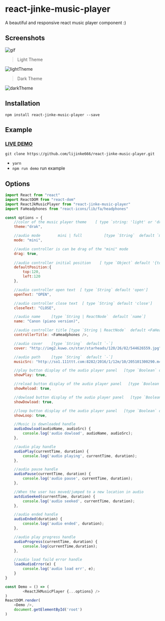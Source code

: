 # react-jinke-music-player
A beautiful and responsive react music player component :)

## Screenshots

![gif](https://github.com/lijinke666/react-jinke-music-player/blob/master/assets/example.gif) <br/>

> Light Theme <br/>

![lightTheme](https://github.com/lijinke666/react-jinke-music-player/blob/master/assets/light-theme.png)

> Dark Theme  <br/>

![darkTheme](https://github.com/lijinke666/react-jinke-music-player/blob/master/assets/dark-theme.png)

## Installation
```
npm install react-jinke-music-player --save
```

## Example
### [LIVE DEMO](https://lijinke666.github.io/react-jinke-music-player/)
```
git clone https://github.com/lijinke666/react-jinke-music-player.git
```

- `yarn`
- `npm run demo`   run example

## Options

```javascript
import React from "react"
import ReactDOM from "react-dom"
import ReactJkMusicPlayer from "react-jinke-music-player"
import FaHeadphones from "react-icons/lib/fa/headphones"

const options = {
    //color of the music player theme    [ type `string: 'light' or 'drak'  ` default 'drak' ]
    theme:"drak",

    //audio mode        mini | full          [type `String`  default `mini`]  
    mode: "mini",

    //audio controller is can be drag of the "mini" mode
    drag: true,
    
    //audio controller initial position    [ type `Object` default '{top:0,left:0}' ]
    defaultPosition:{
        top:120,
        left:120
    },

    //audio controller open text  [ type `String` default 'open']
    openText: "OPEN",

    //audio controller close text  [ type `String` default 'close']
    closeText: "CLOSE",

    //audio name     [type `String | ReactNode`  default `name`]
    name: "Canon (piano version)",

    //audio controller title [type `String | ReactNode`  default <FaHeadphones/>]
    controllerTitle: <FaHeadphones />,

    //audio cover    [type `String`  default `-`]
    cover: "http://img2.kuwo.cn/star/starheads/120/26/82/544626559.jpg",

    //audio path     [type `String`  default `-`]   
    musicSrc: "http://so1.111ttt.com:8282/2016/1/12m/10/205101300290.m4a?tflag=1502850639&pin=13888f2d75f5f6229a8a3e818f09d195&ip=118.116.109.58#.mp3",

    //play button display of the audio player panel   [type `Boolean` default `true`]
    showPlay: true,

    //reload button display of the audio player panel   [type `Boolean` default `true`]
    showReload: true,

    //dowload button display of the audio player panel   [type `Boolean` default `true`]
    showDowload: true,

    //loop button display of the audio player panel   [type `Boolean` default `true`]
    showLoop: true,

    //Music is downloaded handle
    audioDowload(audioName, audioSrc) {
        console.log('audio dowload', audioName, audioSrc);
    },

    //audio play handle
    audioPlay(currentTime, duration) {
        console.log('audio playing', currentTime, duration);
    },

    //audio pause handle
    audioPause(currentTime, duration) {
        console.log('audio pause', currentTime, duration);
    },

    //When the user has moved/jumped to a new location in audio
    autdioSeeked(currentTime, duration) {
        console.log('audio seeked', currentTime, duration);
    },

    //audio ended handle
    audioEnded(duration) {
        console.log('audio ended', duration);
    },

    //audio play progress handle
    audioProgress(currentTime, duration) {
        console.log(currentTime,duration);
    },

    //audio load faild error handle
    loadAudioError(e) {
        console.log('audio load err', e);
    }
}

const Demo = () => (
        <ReactJkMusicPlayer {...options} />
)
ReactDOM.render(
    <Demo />,
    document.getElementById('root')
)


```
